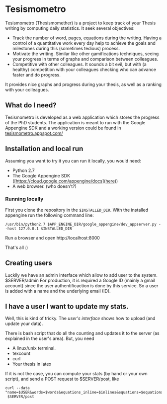# Tesismometro
Tesismometro (Thesismomether) is a project to keep track of your Thesis writing by computing daily statistics.
It seek several objectives:

- Track the number of word, pages, equations during the writing. Having a control of a quantitative work every day help
to achieve the goals and milestones during this (sometimes tedious) process.
- Motivate the writing. Similar like other gamifications techniques, seeing your progress in terms of graphs and
comparison between colleagues.
- Competitive with other colleagues. It sounds a bit evil, but with (a healthy) competition with your colleagues checking
who can advance faster and do progress.

It provides nice graphs and progress during your thesis, as well as a ranking with your colleagues.

## What do I need?
Tesismometro is developed as a web application which stores the progress of the PhD students.
The application is meant to run with the Google Appengine SDK
and a working version could be found in [tesismometro.appspot.com/](tesismometro.appspot.com) 

## Installation and local run
Assuming you want to try it you can run it locally, you would need:
 - Python 2.7
 - The Google Appengine SDK ([https://cloud.google.com/appengine/docs](here))
 - A web browser. (who doesn't?)
 
### Running locally
 
 First you clone the repository in the `$INSTALLED_DIR`.
 With the installed appengine run the following command line:
 ```
 /usr/bin/python2.7 $APP_ENGINE_DIR/google_appengine/dev_appserver.py --host 127.0.0.1 $INSTALLED_DIR
 ```
 Run a browser and open http://localhost:8000
 
 That's all :)
 
## Creating users
Luckily we have an admin interface which allow to add user to the system.
$SERVER/admin
For production, it is required a Google ID (mainly a gmail account) since the user authentificaction is done
 by this service.
 So a user is added with a name and the underlying email (ID).
 
## I have a user I want to update my stats.
Well, this is kind of tricky. The *user's interface* shows how to upload (and update your data).
 
There is bash script that do all the counting and updates it to the server (as explained in the user's area).
But, you need
- A linux/unix terminal.
- texcount
- curl
- Your thesis in latex

If it is not the case, you can compute your stats (by hand or your own script), and send a POST request to
$SERVER/post, like
```
curl --data "name=$USER&words=$words&equations_inline=$inlines&equations=$equations&figures=$figures&cites=$cites&pages=$pages&token=$TOKEN"\
 $SERVER/post
```
